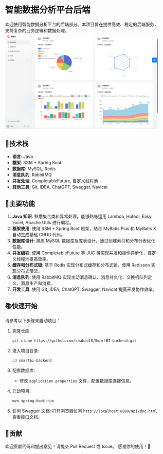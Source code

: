 # 智能数据分析平台后端

欢迎使用智能数据分析平台的后端部分。本项目旨在提供高效、稳定的后端服务，支持复杂的业务逻辑和数据处理。
![效果展示](src/main/resources/img/img.png)

## 🚀技术栈

- **语言**: Java
- **框架**: SSM + Spring Boot
- **数据库**: MySQL, Redis
- **消息队列**: RabbitMQ
- **并发处理**: CompletableFuture, 自定义线程池
- **其他工具**: Git, IDEA, ChatGPT, Swagger, Navicat

## 🔧主要功能

1. **Java 知识**: 熟悉集合类和异常处理，能够熟练运用 Lambda, Hutool, Easy Excel, Apache Utils 进行编程。
2. **框架使用**: 使用 SSM + Spring Boot 框架，结合 MyBatis Plus 和 MyBatis X 自动生成基础 CRUD 代码。
3. **数据库设计**: 熟悉 MySQL 数据库及库表设计，通过创建索引和分布分表优化性能。
4. **并发编程**: 使用 CompletableFuture 等 JUC 类实现并发和操作异步化，自定义线程池提高效率。
5. **缓存和分布式锁**: 基于 Redis 实现分布式缓存和分布式锁，使用 Redisson 实现分布式限流。
6. **消息队列**: 使用 RabbitMQ 实现主动消息确认、消息持久化、交换机队列定义、消息生产和消费。
7. **开发工具**: 使用 Git, IDEA, ChatGPT, Swagger, Navicat 提高开发协作效率。

## 📚快速开始

请参考以下步骤来启动项目：

1. 克隆仓库:
    ```bash
    git clone https://github.com/chabao18/SmartBI-backend.git
    ```

2. 进入项目目录:
    ```bash
    cd smartbi-backend
    ```

3. 配置数据库:
    - 修改 `application.properties` 文件，配置数据库连接信息。

4. 启动项目:
    ```bash
    mvn spring-boot:run
    ```

5. 访问 Swagger 文档:
   打开浏览器访问 `http://localhost:8080/api/doc.html` 查看接口文档。

## 🤝贡献
欢迎贡献代码和提出意见！请提交 Pull Request 或 Issue。
感谢你的使用！🎉
